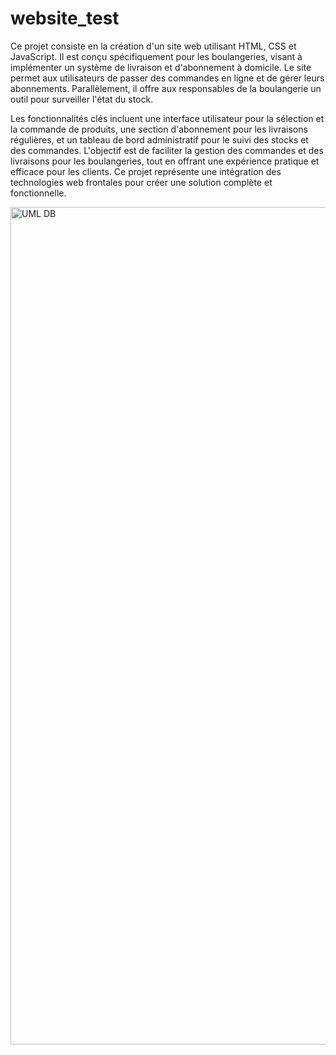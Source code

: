 # website_test

Ce projet consiste en la création d'un site web utilisant HTML, CSS et JavaScript. Il est conçu spécifiquement pour les boulangeries, visant à implémenter un système de livraison et d'abonnement à domicile. Le site permet aux utilisateurs de passer des commandes en ligne et de gérer leurs abonnements. Parallèlement, il offre aux responsables de la boulangerie un outil pour surveiller l'état du stock.

Les fonctionnalités clés incluent une interface utilisateur pour la sélection et la commande de produits, une section d'abonnement pour les livraisons régulières, et un tableau de bord administratif pour le suivi des stocks et des commandes. L'objectif est de faciliter la gestion des commandes et des livraisons pour les boulangeries, tout en offrant une expérience pratique et efficace pour les clients. Ce projet représente une intégration des technologies web frontales pour créer une solution complète et fonctionnelle.

<img width="1340" alt="UML DB" src="https://github.com/Didy-12/website_test/assets/120495158/2b308938-40e4-472b-9199-35c4c7f7dd9b">

